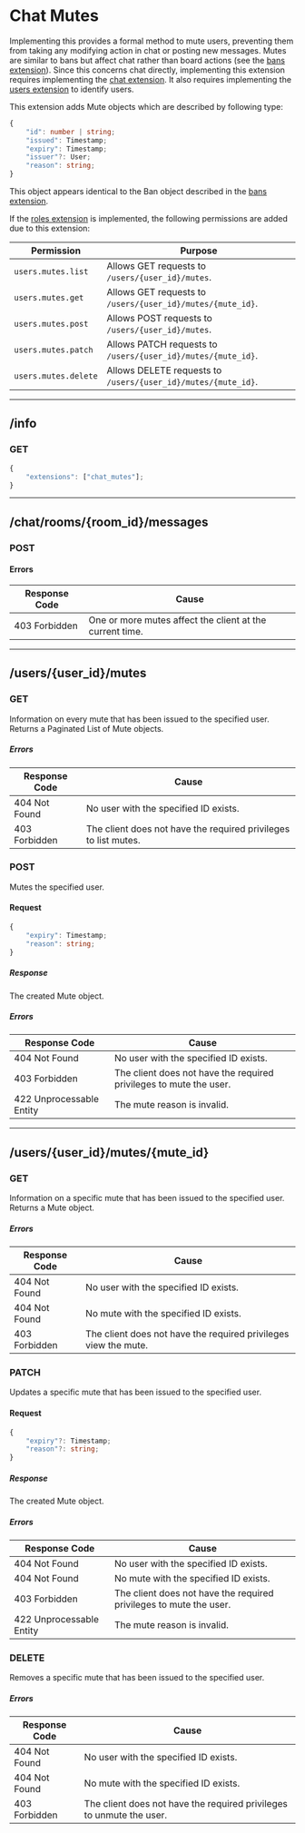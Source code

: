 Chat Mutes
==========
Implementing this provides a formal method to mute users, preventing them from taking any modifying action in chat or posting new messages.
Mutes are similar to bans but affect chat rather than board actions (see the [bans extension](./user_bans.md)).
Since this concerns chat directly, implementing this extension requires implementing the [chat extension](./chat.md).
It also requires implementing the [users extension](./users.md) to identify users.

This extension adds Mute objects which are described by following type:
```typescript
{
	"id": number | string;
	"issued": Timestamp;
	"expiry": Timestamp;
	"issuer"?: User;
	"reason": string;
}
```

This object appears identical to the Ban object described in the [bans extension](./user_bans.md).

If the [roles extension](./roles.md) is implemented, the following permissions are added due to this extension:

| Permission           | Purpose                                                       |
|----------------------|---------------------------------------------------------------|
| `users.mutes.list`   | Allows GET requests to `/users/{user_id}/mutes`.              |
| `users.mutes.get`    | Allows GET requests to `/users/{user_id}/mutes/{mute_id}`.    |
| `users.mutes.post`   | Allows POST requests to `/users/{user_id}/mutes`.             |
| `users.mutes.patch`  | Allows PATCH requests to `/users/{user_id}/mutes/{mute_id}`.  |
| `users.mutes.delete` | Allows DELETE requests to `/users/{user_id}/mutes/{mute_id}`. |

--------------------------------------------------------------------------------

## /info
### GET
```typescript
{
	"extensions": ["chat_mutes"];
}
```

--------------------------------------------------------------------------------

## /chat/rooms/{room_id}/messages
### POST
#### Errors
| Response Code | Cause                                                    |
|---------------|----------------------------------------------------------|
| 403 Forbidden | One or more mutes affect the client at the current time. |

--------------------------------------------------------------------------------

## /users/{user_id}/mutes
### GET
Information on every mute that has been issued to the specified user.
Returns a Paginated List of Mute objects.
##### Errors
| Response Code            | Cause                                                           |
|--------------------------|-----------------------------------------------------------------|
| 404 Not Found            | No user with the specified ID exists.                           |
| 403 Forbidden            | The client does not have the required privileges to list mutes. |

### POST
Mutes the specified user.
#### Request
```typescript
{
	"expiry": Timestamp;
	"reason": string;
}
```
##### Response
The created Mute object.
##### Errors
| Response Code            | Cause                                                              |
|--------------------------|--------------------------------------------------------------------|
| 404 Not Found            | No user with the specified ID exists.                              |
| 403 Forbidden            | The client does not have the required privileges to mute the user. |
| 422 Unprocessable Entity | The mute reason is invalid.                                        |

--------------------------------------------------------------------------------

## /users/{user_id}/mutes/{mute_id}
### GET
Information on a specific mute that has been issued to the specified user.
Returns a Mute object.
##### Errors
| Response Code | Cause                                                           |
|---------------|-----------------------------------------------------------------|
| 404 Not Found | No user with the specified ID exists.                           |
| 404 Not Found | No mute with the specified ID exists.                           |
| 403 Forbidden | The client does not have the required privileges view the mute. |

### PATCH
Updates a specific mute that has been issued to the specified user.
#### Request
```typescript
{
	"expiry"?: Timestamp;
	"reason"?: string;
}
```
##### Response
The created Mute object.
##### Errors
| Response Code            | Cause                                                              |
|--------------------------|--------------------------------------------------------------------|
| 404 Not Found            | No user with the specified ID exists.                              |
| 404 Not Found            | No mute with the specified ID exists.                              |
| 403 Forbidden            | The client does not have the required privileges to mute the user. |
| 422 Unprocessable Entity | The mute reason is invalid.                                        |

### DELETE
Removes a specific mute that has been issued to the specified user.
##### Errors
| Response Code | Cause                                                                |
|---------------|----------------------------------------------------------------------|
| 404 Not Found | No user with the specified ID exists.                                |
| 404 Not Found | No mute with the specified ID exists.                                |
| 403 Forbidden | The client does not have the required privileges to unmute the user. |